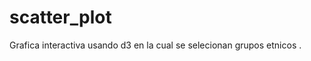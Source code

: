 scatter_plot
============
 
 
Grafica interactiva usando d3 en la cual se selecionan grupos etnicos .

